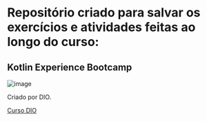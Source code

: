 # Repositório criado para salvar os exercícios e atividades feitas ao longo do curso:

## Kotlin Experience Bootcamp




![image](https://user-images.githubusercontent.com/92825608/209446259-dc1b4c19-5428-41a7-8900-6140e3e83267.png)


Criado por DIO.

[Curso DIO](https://web.dio.me/track/kotlin-experience)
